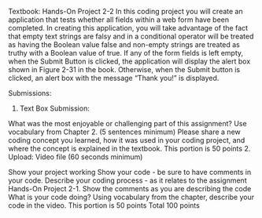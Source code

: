 Textbook: Hands-On Project 2-2
In this coding project you will create an application that tests whether all fields within a web form have been completed. In creating this application, you will take advantage of the fact that empty text strings are falsy and in a conditional operator will be treated as having the Boolean value false and non-empty strings are treated as truthy with a Boolean value of true. If any of the form fields is left empty, when the Submit Button is clicked, the application will display the alert box shown in Figure 2-31 in the book. Otherwise, when the Submit button is clicked, an alert box with the message “Thank you!” is displayed.

Submissions:

1. Text Box Submission:

What was the most enjoyable or challenging part of this assignment?  Use vocabulary from Chapter 2. (5 sentences minimum)
Please share a new coding concept you learned, how it was used in your coding project, and where the concept is explained in the textbook.
This portion is 50 points
2. Upload: Video file (60 seconds minimum)

Show your project working
Show your code - be sure to have comments in your code.
Describe your coding process - as it relates to the assignment Hands-On Project 2-1.
Show the comments as you are describing the code
What is your code doing?
Using vocabulary from the chapter, describe your code in the video.
This portion is 50 points
Total 100 points